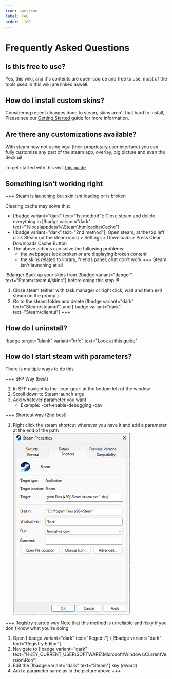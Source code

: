 ```yaml
---
icon: question
label: FAQ
order: -100
---
```

# Frequently Asked Questions

## Is this free to use?

Yes, this wiki, and it's contents are open-source and free to use, most of the tools used in this wiki are linked aswell.

## How do I install custom skins?

Considering recent changes done to steam, skins aren't that hard to install, Please see our [Getting Started](/guides/installation.md) guide for more information.

## Are there any customizations available?

With steam now not using vgui (their proprietary user interface) you can fully customize any part of the steam app, overlay, big picture and even the deck ui!

To get started with this visit [this guide](/guides/customization.md)

## Something isn't working right

+++ Steam is launching but skin isnt loading or is broken

Clearing cache may solve this:

- [!badge variant="dark" text="1st method"]: Close steam and delete everything in [!badge variant="dark" text="%localappdata%\Steam\htmlcache\Cache\"]
- [!badge variant="dark" text="2nd method"]: Open steam, at the top left click Steam (or the steam icon) > Settings > Downloads > Press Clear Downloads Cache Button
- The above actions can solve the following problems:
  - the webpages look broken or are displaying broken content
  - the skins related to library, friends panel, chat don't work
+++ Steam isn't launching at all

!!!danger
Back up your skins from [!badge variant="danger" text="Steam/steamui/skins"] before doing this step
!!!

1. Close steam (either with task manager or right click, wait and then exit steam on the prompt)
2. Go to the steam folder and delete [!badge variant="dark" text="Steam/steamui"] and [!badge variant="dark" text="Steam/clientui"]
+++

## How do I uninstall?

[!badge target="blank" variant="info" text="Look at this guide"](/guides/installation.md#uninstalling)

## How do I start steam with parameters?

There is multiple ways to do this

+++ SFP Way (best)

1. In SFP naviget to the :icon-gear: at the bottom left of the window
2. Scroll down to Steam launch args
3. Add whatever parameter you want
    - Example: -cef-enable-debugging -dev

+++ Shortcut way (2nd best)

1. Right click the steam shortcut wherever you have it and add a parameter at the end of the path
![Steam properties menu](assets/images/steam_properties.png)

+++ Registry startup way
Note that this method is unreliable and risky if you don't know what you're doing

1. Open [!badge variant="dark" text="Regedit"] / [!badge variant="dark" text="Registry Editor"]
2. Navigate to [!badge variant="dark" text="HKEY_CURRENT_USER\SOFTWARE\Microsoft\Windows\CurrentVersion\Run"]
3. Edit the [!badge variant="dark" text="Steam"] key (dword)
4. Add a parameter same as in the picture above
+++
